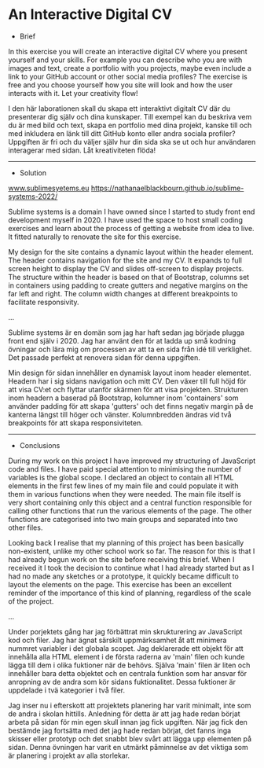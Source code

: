 # An Interactive Digital CV

* Brief

In this exercise you will create an interactive digital CV where you present yourself and your skills. For example you can describe who you are with images and text, create a portfolio with you projects, maybe even include a link to your GitHub account or other social media profiles? The exercise is free and you choose yourself how you site will look and how the user interacts with it. Let your creativity flow!

I den här laborationen skall du skapa ett interaktivt digitalt CV där du presenterar dig själv och dina kunskaper. Till exempel kan du beskriva vem du är med bild och text, skapa en portfolio med dina projekt, kanske till och med inkludera en länk till ditt GitHub konto eller andra sociala profiler? Uppgiften är fri och du väljer själv hur din sida ska se ut och hur användaren interagerar med sidan. Låt kreativiteten flöda!

-----
* Solution

www.sublimesyetems.eu
https://nathanaelblackbourn.github.io/sublime-systems-2022/

Sublime systems is a domain I have owned since I started to study front end development myself in 2020. I have used the space to host small coding exercises and learn about the process of getting a website from idea to live. It fitted naturally to renovate the site for this exercise.

My design for the site contains a dynamic layout within the header element. The header contains navigation for the site and my CV. It expands to full screen height to display the CV and slides off-screen to display projects. The structure within the header is based on that of Bootstrap, columns set in containers using padding to create gutters and negative margins on the far left and right. The column width changes at different breakpoints to facilitate responsivity.

...

Sublime systems är en domän som jag har haft sedan jag började plugga front end själv i 2020. Jag har använt den för at ladda up små kodning övningar och lära mig om processen av att ta en sida från idé till verklighet. Det passade perfekt at renovera sidan för denna uppgiften.

Min design för sidan innehåller en dynamisk layout inom header elementet. Headern har i sig sidans navigation och mitt CV. Den växer till full höjd för att visa CV:et och flyttar utanför skärmen för att visa projekten. Strukturen inom headern a baserad på Bootstrap, kolumner inom 'containers' som använder padding för att skapa 'gutters' och det finns negativ margin på de kanterna längst till höger och vänster. Kolumnbredden ändras vid två breakpoints för att skapa responsiviteten. 

-----
* Conclusions

During my work on this project I have improved my structuring of JavaScript code and files. I have paid special attention to minimising the number of variables is the global scope. I declared an object to contain all HTML elements in the first few lines of my main file and could populate it with them in various functions when they were needed. The main file itself is very short containing only this object and a central function responsible for calling other functions that run the various elements of the page. The other functions are categorised into two main groups and separated into two other files.

Looking back I realise that my planning of this project has been basically non-existent, unlike my other school work so far. The reason for this is that I had already begun work on the site before receiving this brief. When I received it I took the decision to continue what I had already started but as I had no made any sketches or a prototype, it quickly became difficult to layout the elements on the page. This exercise has been an excellent reminder of the importance of this kind of planning, regardless of the scale of the project.

...

Under porjektets gång har jag förbättrat min skrukturering av JavaScript kod och filer. Jag har ägnat särskilt uppmärksamhet åt att minimera nummret variabler i det globala scopet. Jag deklarerade ett objekt för att innehålla alla HTML element i de första raderna av 'main' filen och kunde lägga till dem i olika fuktioner när de behövs. Själva 'main' filen är liten och innehåller bara detta objektet  och en centrala funktion som har ansvar för anropning av de andra som kör sidans fuktionalitet. Dessa fuktioner är uppdelade i tvä kategorier i två filer.

Jag inser nu i efterskott att projektets planering har varit minimalt, inte som de andra i skolan hittills. Anledning för detta är att jag hade redan börjat arbeta på sidan för min egen skull innan jag fick upgiften. När jag fick den bestämde jag fortsätta med det jag hade redan börjat, det fanns inga skisser eller prototyp och det snabbt blev svårt att lägga upp elementen på sidan. Denna övningen har varit en utmärkt påminnelse av det viktiga som är planering i projekt av alla storlekar.